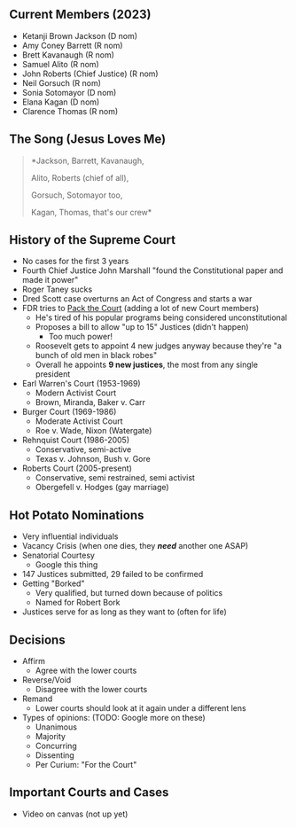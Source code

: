 ## Current Members (2023)

- Ketanji Brown Jackson (D nom)
- Amy Coney Barrett (R nom)
- Brett Kavanaugh (R nom)
- Samuel Alito (R nom)
- John Roberts (Chief Justice) (R nom)
- Neil Gorsuch (R nom)
- Sonia Sotomayor (D nom)
- Elana Kagan (D nom)
- Clarence Thomas (R nom)

## The Song  (Jesus Loves Me)

> *Jackson, Barrett, Kavanaugh,
> 
> Alito, Roberts (chief of all),
> 
> Gorsuch, Sotomayor too,
> 
> Kagan, Thomas, that's our crew*

## History of the Supreme Court

- No cases for the first 3 years
- Fourth Chief Justice John Marshall "found the Constitutional paper and made it power"
- Roger Taney sucks
- Dred Scott case overturns an Act of Congress and starts a war
- FDR tries to <u>Pack the Court</u> (adding a lot of new Court members)
	- He's tired of his popular programs being considered unconstitutional
	- Proposes a bill to allow "up to 15" Justices (didn't happen)
		- Too much power!
	- Roosevelt gets to appoint 4 new judges anyway because they're "a bunch of old men in black robes"
	- Overall he appoints **9 new justices**, the most from any single president
- Earl Warren's Court (1953-1969)
	- Modern Activist Court
	- Brown, Miranda, Baker v. Carr
- Burger Court (1969-1986)
	- Moderate Activist Court
	- Roe v. Wade, Nixon (Watergate)
- Rehnquist Court (1986-2005)
	- Conservative, semi-active
	- Texas v. Johnson, Bush v. Gore
- Roberts Court (2005-present)
	- Conservative, semi restrained, semi activist
	- Obergefell v. Hodges (gay marriage)

## Hot Potato Nominations

- Very influential individuals
- Vacancy Crisis (when one dies, they ***need*** another one ASAP)
- Senatorial Courtesy
	- Google this thing 
- 147 Justices submitted, 29 failed to be confirmed
- Getting "Borked"
	- Very qualified, but turned down because of politics
	- Named for Robert Bork
- Justices serve for as long as they want to (often for life)

## Decisions

- Affirm
	- Agree with the lower courts
- Reverse/Void
	- Disagree with the lower courts
- Remand
	- Lower courts should look at it again under a different lens
- Types of opinions: (TODO: Google more on these)
	- Unanimous
	- Majority
	- Concurring
	- Dissenting
	- Per Curium: "For the Court"

## Important Courts and Cases

- Video on canvas (not up yet)

